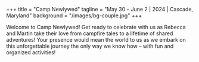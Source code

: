 +++
title = "Camp Newlywed"
tagline = "May 30 – June 2 | 2024 | Cascade, Maryland"
background = "/images/bg-couple.jpg"
+++

Welcome to Camp Newlywed! Get ready to celebrate with us as Rebecca and Martin take their love from campfire tales to a lifetime of shared adventures! Your presence would mean the world to us as we embark on this unforgettable journey the only way we know how – with fun and organized activities!
